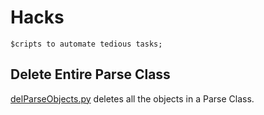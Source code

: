 # Hacks
	$cripts to automate tedious tasks;

## Delete Entire Parse Class
[delParseObjects.py](./delParseObjects.py) deletes all the objects in a Parse Class.